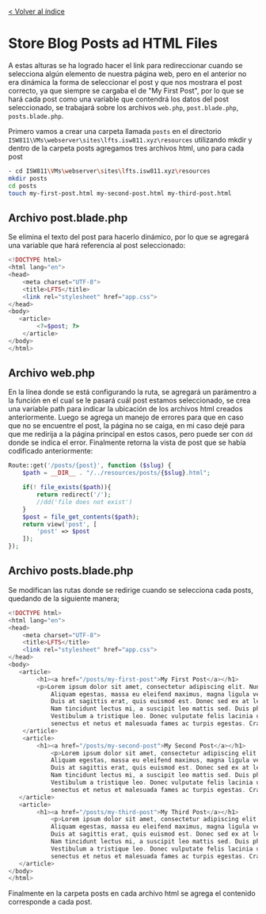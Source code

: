 [< Volver al índice](../index.md)

# Store Blog Posts ad HTML Files

A estas alturas se ha logrado hacer el link para redireccionar cuando se selecciona algún elemento de nuestra página web, pero en el anterior no era dinámica la forma de seleccionar el post y que nos mostrara el post correcto, ya que siempre se cargaba el de "My First Post", por lo que se hará cada post como una variable que contendrá los datos del post seleccionado, se trabajará sobre los archivos `web.php`, `post.blade.php`, `posts.blade.php`.

Primero vamos a crear una carpeta llamada `posts` en el directorio `ISW811\VMs\webserver\sites\lfts.isw811.xyz\resources` utilizando mkdir y dentro de la carpeta posts agregamos tres archivos html, uno para cada post

```bash
- cd ISW811\VMs\webserver\sites\lfts.isw811.xyz\resources
mkdir posts
cd posts
touch my-first-post.html my-second-post.html my-third-post.html
```

## Archivo post.blade.php
Se elimina el texto del post para hacerlo dinámico, por lo que se agregará una variable que hará referencia al post seleccionado:

```php
<!DOCTYPE html>
<html lang="en">
<head>
    <meta charset="UTF-8">
    <title>LFTS</title>
    <link rel="stylesheet" href="app.css">
</head>
<body>
   <article>
        <?=$post; ?>
    </article>
</body>
</html>
```

## Archivo web.php
En la línea donde se está configurando la ruta, se agregará un parámentro a la función en el cual se le pasará cuál post estamos seleccionado, se crea una variable path para indicar la ubicación de los archivos html creados anteriormente. Luego se agrega un manejo de errores para que en caso que no se encuentre el post, la página no se caiga, en mi caso dejé para que me redirija a la página principal en estos casos, pero puede ser con `dd` donde se indica el error. Finalmente retorna la vista de post que se había codificado anteriormente:

```php
Route::get('/posts/{post}', function ($slug) {
    $path = __DIR__ . "/../resources/posts/{$slug}.html";

    if(! file_exists($path)){
        return redirect('/');
        //dd('file does not exist')
    }
    $post = file_get_contents($path);
    return view('post', [
        'post' => $post
    ]);
});
```
## Archivo posts.blade.php
Se modifican las rutas donde se redirige cuando se selecciona cada posts, quedando de la siguiente manera;

```php
<!DOCTYPE html>
<html lang="en">
<head>
    <meta charset="UTF-8">
    <title>LFTS</title>
    <link rel="stylesheet" href="app.css">
</head>
<body>
   <article>
        <h1><a href="/posts/my-first-post">My First Post</a></h1>
        <p>Lorem ipsum dolor sit amet, consectetur adipiscing elit. Nunc et lectus eu orci tincidunt vehicula. 
            Aliquam egestas, massa eu eleifend maximus, magna ligula vestibulum mauris, vel blandit ligula massa ac mi. 
            Duis at sagittis erat, quis euismod est. Donec sed ex at leo aliquet efficitur id sed lacus. 
            Nam tincidunt lectus mi, a suscipit leo mattis sed. Duis pharetra tincidunt leo tincidunt pharetra. 
            Vestibulum a tristique leo. Donec vulputate felis lacinia ullamcorper efficitur. Pellentesque habitant morbi tristique 
            senectus et netus et malesuada fames ac turpis egestas. Cras at ante eros. In ipsum odio, luctus at posuere quis, feugiat eu enim.</p>
    </article>
    <article>
        <h1><a href="/posts/my-second-post">My Second Post</a></h1>
            <p>Lorem ipsum dolor sit amet, consectetur adipiscing elit. Nunc et lectus eu orci tincidunt vehicula. 
            Aliquam egestas, massa eu eleifend maximus, magna ligula vestibulum mauris, vel blandit ligula massa ac mi. 
            Duis at sagittis erat, quis euismod est. Donec sed ex at leo aliquet efficitur id sed lacus. 
            Nam tincidunt lectus mi, a suscipit leo mattis sed. Duis pharetra tincidunt leo tincidunt pharetra. 
            Vestibulum a tristique leo. Donec vulputate felis lacinia ullamcorper efficitur. Pellentesque habitant morbi tristique 
            senectus et netus et malesuada fames ac turpis egestas. Cras at ante eros. In ipsum odio, luctus at posuere quis, feugiat eu enim.</p>
   </article>
   <article>
        <h1><a href="/posts/my-third-post">My Third Post</a></h1>
            <p>Lorem ipsum dolor sit amet, consectetur adipiscing elit. Nunc et lectus eu orci tincidunt vehicula. 
            Aliquam egestas, massa eu eleifend maximus, magna ligula vestibulum mauris, vel blandit ligula massa ac mi. 
            Duis at sagittis erat, quis euismod est. Donec sed ex at leo aliquet efficitur id sed lacus. 
            Nam tincidunt lectus mi, a suscipit leo mattis sed. Duis pharetra tincidunt leo tincidunt pharetra. 
            Vestibulum a tristique leo. Donec vulputate felis lacinia ullamcorper efficitur. Pellentesque habitant morbi tristique 
            senectus et netus et malesuada fames ac turpis egestas. Cras at ante eros. In ipsum odio, luctus at posuere quis, feugiat eu enim.</p>
   </article>
</body>
</html>
```

Finalmente en la carpeta posts en cada archivo html se agrega el contenido corresponde a cada post.